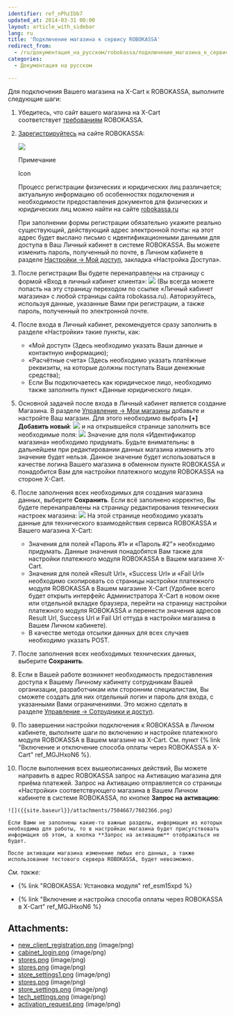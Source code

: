 ```yaml
---
identifier: ref_nPhzIbb7
updated_at: 2014-03-31 00:00
layout: article_with_sidebar
lang: ru
title: 'Подключение магазина к сервису ROBOKASSA'
redirect_from:
  - /ru/документация_на_русском/robokassa/подключение_магазина_к_сервису_robokassa.html
categories:
  - Документация на русском

---
```



Для подключения Вашего магазина на X-Cart к ROBOKASSA, выполните следующие шаги:

1.  Убедитесь, что сайт вашего магазина на X-Cart соответствует [требованиям](http://robokassa.ru/ru/Requirements.aspx "http://robokassa.ru/ru/Requirements.aspx") ROBOKASSA. 
2.  [Зарегистрируйтесь](https://partner.robokassa.ru/Reg/Register?culture=ru) на сайте ROBOKASSA:

    ![]({{site.baseurl}}/attachments/7504667/7602358.png)

    Примечание

    Icon

    Процесс регистрации физических и юридических лиц различается; актуальную информацию об особенностях подключения и необходимости предоставления документов для физических и юридических лиц можно найти на сайте [robokassa.ru](http://robokassa.ru/ru/Contract.aspx "http://robokassa.ru/ru/Contract.aspx")

    При заполнении формы регистрации обязательно укажите реально существующий, действующий адрес электронной почты: на этот адрес будет выслано письмо c идентификационными данными для доступа в Ваш Личный кабинет в системе ROBOKASSA. Вы можете изменить пароль, полученный по почте, в Личном кабинете в разделе [Настройки -> Мой доступ](http://partner.robokassa.ru/Workers/My "http://partner.robokassa.ru/Workers/My"), закладка «Настройка Доступа».

3.  После регистрации Вы будете перенаправлены на страницу с формой «Вход в личный кабинет клиента»:
    ![]({{site.baseurl}}/attachments/7504667/7602359.png)
    (Вы всегда можете попасть на эту страницу переходом по ссылке «Личный кабинет магазина» с любой страницы сайта robokassa.ru).
    Авторизуйтесь, используя данные, указанные Вами при регистрации, а также пароль, полученный по электронной почте.
4.  После входа в Личный кабинет, рекомендуется сразу заполнить в разделе «Настройки» такие пункты, как:

    *   «Мой доступ» (Здесь необходимо указать Ваши данные и контактную информацию);
    *   «Расчётные счета» (Здесь необходимо указать платёжные реквизиты, на которые должны поступать Ваши денежные средства);
    *   Если Вы подключаетесь как юридическое лицо, необходимо также заполнить пункт «Данные юридического лица».
5.  Основной задачей после входа в Личный кабинет является создание Магазина. В разделе [Управление -> Мои магазины](https://partner.robokassa.ru/Shops "https://partner.robokassa.ru/Shops") добавьте и настройте Ваш магазин. Для этого необходимо выбрать **[+] Добавить новый**:
    ![]({{site.baseurl}}/attachments/7504667/7602360.png)
    и на открывшейся странице заполнить все необходимые поля:
    ![]({{site.baseurl}}/attachments/7504667/7602364.png)
    Значение для поля «Идентификатор магазина» необходимо придумать. Будьте внимательны: в дальнейшем при редактировании данных магазина изменить это значение будет нельзя. Данное значение будет использоваться в качестве логина Вашего магазина в обменном пункте ROBOKASSA и понадобится Вам для настройки платежного модуля ROBOKASSA на стороне X-Cart.
6.  После заполнения всех необходимых для создания магазина данных, выберите **Сохранить**. Если всё заполнено корректно, Вы будете перенаправлены на страницу редактирования технических настроек магазина:
    ![]({{site.baseurl}}/attachments/7504667/7602365.png)
    На этой странице необходимо указать данные для технического взаимодействия сервиса ROBOKASSA и Вашего магазина X-Cart: 
    *   Значения для полей «Пароль #1» и «Пароль #2"» необходимо придумать. Данные значения понадобятся Вам также для настройки платежного модуля ROBOKASSA в Вашем магазине X-Cart.
    *   Значения для полей «Result Url», «Success Url» и «Fail Url» необходимо скопировать со страницы настройки платежного модуля ROBOKASSA в Вашем магазине X-Cart (Удобнее всего будет открыть интерфейс Администратора X-Cart в новом окне или отдельной вкладке браузера, перейти на страницу настройки платежного модуля ROBOKASSA и перенести значения адресов Result Url, Success Url и Fail Url оттуда в настройки магазина в Вашем Личном кабинете).
    *   В качестве метода отсылки данных для всех случаев необходимо указать POST.
7.  После заполнения всех необходимых технических данных, выберите **Сохранить**.
8.  Если в Вашей работе возникнет необходимость предоставления доступа к Вашему Личному кабинету сотрудникам Вашей организации, разработчикам или сторонним специалистам, Вы сможете создать для них отдельный логин и пароль для входа, с указанными Вами ограничениями. Это можно сделать в разделе [Управление -> Сотрудники и доступ](https://partner.robokassa.ru/Workers "https://partner.robokassa.ru/Workers").
9.  По завершении настройки подключения к ROBOKASSA в Личном кабинете, выполните шаги по включению и настройке платежного модуля ROBOKASSA в Вашем магазине на X-Cart. См. пункт {% link "Включение и отключение способа оплаты через ROBOKASSA в X-Cart" ref_MGJHxoN6 %}.
10.  После выполнения всех вышеописанных действий, Вы можете направить в адрес ROBOKASSA запрос на Активацию магазина для приёма платежей. Запрос на Активацию отправляется со страницы «Настройки» соответствующего магазина в Вашем Личном кабинете в системе ROBOKASSA, по кнопке **Запрос на активацию**:

    ![]({{site.baseurl}}/attachments/7504667/7602366.png)

    Если Вами не заполнены какие-то важные разделы, информация из которых необходима для работы, то в настройках магазина будет присутствовать информация об этом, а кнопка **Запрос на активацию** отображаться не будет.

    После активации магазина изменение любых его данных, а также использование тестового сервера ROBOKASSA, будет невозможно.

_См. также:_

*   {% link "ROBOKASSA: Установка модуля" ref_esm15xpd %}

*   {% link "Включение и настройка способа оплаты через ROBOKASSA в X-Cart" ref_MGJHxoN6 %} 

## Attachments:

* [new_client_registration.png]({{site.baseurl}}/attachments/7504667/7602358.png) (image/png)
* [cabinet_login.png]({{site.baseurl}}/attachments/7504667/7602359.png) (image/png)
* [stores.png]({{site.baseurl}}/attachments/7504667/7602361.png) (image/png)
* [stores.png]({{site.baseurl}}/attachments/7504667/7602363.png) (image/png)
* [store_settings1.png]({{site.baseurl}}/attachments/7504667/7602362.png) (image/png)
* [stores.png]({{site.baseurl}}/attachments/7504667/7602360.png) (image/png)
* [store_settings.png]({{site.baseurl}}/attachments/7504667/7602364.png) (image/png)
* [tech_settings.png]({{site.baseurl}}/attachments/7504667/7602365.png) (image/png)
* [activation_request.png]({{site.baseurl}}/attachments/7504667/7602366.png) (image/png)